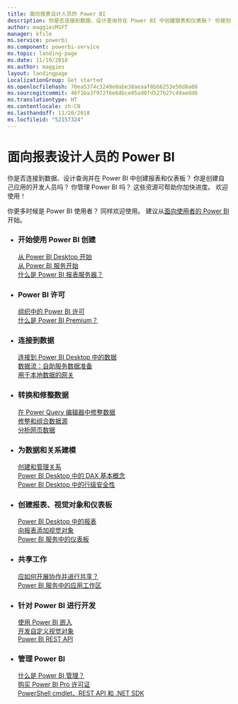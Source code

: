 ```yaml
---
title: 面向报表设计人员的 Power BI
description: 你是否连接到数据、设计查询并在 Power BI 中创建报表和仪表板？ 你是创建自己应用的开发人员还是 Power BI 管理员？
author: maggiesMSFT
manager: kfile
ms.service: powerbi
ms.component: powerbi-service
ms.topic: landing-page
ms.date: 11/19/2018
ms.author: maggies
layout: landingpage
LocalizationGroup: Get started
ms.openlocfilehash: 70ea5374c3249e0abe38aeaaf8bb6253e50d8a08
ms.sourcegitcommit: 46f1ba3f972f6e64bce05ad0fd527b27c49aedd6
ms.translationtype: HT
ms.contentlocale: zh-CN
ms.lasthandoff: 11/20/2018
ms.locfileid: "52157324"
---
```

# <a name="power-bi-for-report-designers"></a>面向报表设计人员的 Power BI

你是否连接到数据、设计查询并在 Power BI 中创建报表和仪表板？ 你是创建自己应用的开发人员吗？ 你管理 Power BI 吗？ 这些资源可帮助你加快进度。 欢迎使用！

你更多时候是 Power BI 使用者？ 同样欢迎使用。 建议从[面向使用者的 Power BI](consumer/power-bi-consumer-landing.md) 开始。

<ul class="panelContent cardsF"> 
              <li> 
                             <div class="cardSize"> 
                                           <div class="cardPadding"> 
                                                          <div class="card"> 
                                                                        <div class="cardText"> 
                                                                                      <h3>开始使用 Power BI 创建</h3> 
                                                                                      <p></p>
                                                                                            <a href="desktop-what-is-desktop.md">从 Power BI Desktop 开始</a><br/> 
                                                                                            <a href="power-bi-overview.md">从 Power BI 服务开始</a><br/> 
                                                                                            <a href="report-server/get-started.md">什么是 Power BI 报表服务器？</a>
                                                                        </div> 
                                                          </div> 
                                           </div> 
                             </div> 
              </li>
              <li> 
                             <div class="cardSize"> 
                                           <div class="cardPadding"> 
                                                          <div class="card"> 
                                                                        <div class="cardText"> 
                                                                                      <h3>Power BI 许可</h3> 
                                                                                      <p></p>
                                                                                            <a href="service-admin-licensing-organization.md">组织中的 Power BI 许可</a><br/> 
                                                                                            <a href="service-premium.md">什么是 Power BI Premium？</a> 
                                                                        </div> 
                                                          </div> 
                                           </div> 
                             </div> 
              </li>
              <li> 
                             <div class="cardSize"> 
                                           <div class="cardPadding"> 
                                                          <div class="card"> 
                                                                        <div class="cardText"> 
                                                                                      <h3>连接到数据</h3> 
                                                                                      <p></p>
                                                                                            <a href="desktop-quickstart-connect-to-data.md">连接到 Power BI Desktop 中的数据</a><br/> 
                                                                                            <a href="service-dataflows-overview.md">数据流：自助服务数据准备</a><br/> 
                                                                                            <a href="service-gateway-install.md">用于本地数据的网关</a>
                                                                        </div> 
                                                          </div> 
                                           </div> 
                             </div> 
              </li>
              <li> 
                             <div class="cardSize"> 
                                           <div class="cardPadding"> 
                                                          <div class="card"> 
                                                                        <div class="cardText"> 
                                                                                      <h3>转换和修整数据</h3> 
                                                                                      <p></p>
                                                                                            <a href="desktop-common-query-tasks.md">在 Power Query 编辑器中修整数据</a><br/> 
                                                                                            <a href="desktop-shape-and-combine-data.md">修整和组合数据源</a><br/> 
                                                                                            <a href="desktop-tutorial-importing-and-analyzing-data-from-a-web-page.md">分析网页数据</a>
                                                                        </div> 
                                                          </div> 
                                           </div> 
                             </div> 
              </li>
              <li> 
                             <div class="cardSize"> 
                                           <div class="cardPadding"> 
                                                          <div class="card"> 
                                                                       <div class="cardText"> 
                                                                                      <h3>为数据和关系建模</h3> 
                                                                                      <p></p>
                                                                                            <a href="desktop-create-and-manage-relationships.md">创建和管理关系</a><br/>
                                                                                            <a href="desktop-quickstart-learn-dax-basics.md">Power BI Desktop 中的 DAX 基本概念</a><br/> 
                                                                                            <a href="service-admin-rls.md">Power BI Desktop 中的行级安全性</a> 
                                                                        </div> 
                                                          </div> 
                                           </div> 
                             </div> 
              </li>
              <li> 
                             <div class="cardSize"> 
                                           <div class="cardPadding"> 
                                                          <div class="card"> 
                                                                        <div class="cardText"> 
                                                                                      <h3>创建报表、视觉对象和仪表板</h3> 
                                                                                      <p></p>
                                                                                            <a href="desktop-report-view.md">Power BI Desktop 中的报表</a><br/> 
                                                                                            <a href="power-bi-report-add-visualizations-i.md">向报表添加视觉对象</a><br/> 
                                                                                            <a href="service-dashboard-create.md">Power BI 服务中的仪表板</a>
                                                                        </div> 
                                                          </div> 
                                           </div> 
                             </div> 
              </li>
              <li> 
                             <div class="cardSize"> 
                                           <div class="cardPadding"> 
                                                          <div class="card"> 
                                                                        <div class="cardText"> 
                                                                                      <h3>共享工作</h3> 
                                                                                      <p></p>
                                                                                            <a href="service-how-to-collaborate-distribute-dashboards-reports.md">应如何开展协作并进行共享？</a><br/>
                                                                                            <a href="service-create-workspaces.md">Power BI 服务中的应用工作区</a> 
                                                                        </div> 
                                                          </div> 
                                           </div> 
                             </div> 
              </li>
              <li> 
                             <div class="cardSize"> 
                                           <div class="cardPadding"> 
                                                          <div class="card"> 
                                                                        <div class="cardText"> 
                                                                                      <h3>针对 Power BI 进行开发</h3> 
                                                                                      <p></p>
                                                                                            <a href="developer/embedding.md">使用 Power BI 嵌入</a><br/> 
                                                                                            <a href="developer/custom-visual-develop-tutorial.md">开发自定义视觉对象</a><br/> 
                                                                                            <a href="https://docs.microsoft.com/rest/api/power-bi">Power BI REST API</a>
                                                                        </div> 
                                                          </div> 
                                           </div> 
                             </div> 
              </li>
              <li> 
                             <div class="cardSize"> 
                                           <div class="cardPadding"> 
                                                          <div class="card"> 
                                                                        <div class="cardText"> 
                                                                                      <h3>管理 Power BI</h3> 
                                                                                      <p></p>
                                                                                            <a href="service-admin-administering-power-bi-in-your-organization.md">什么是 Power BI 管理？</a><br/> 
                                                                                            <a href="service-admin-purchasing-power-bi-pro.md">购买 Power BI Pro 许可证</a><br/>
                                                                                            <a href="service-admin-reference.md">PowerShell cmdlet、REST API 和 .NET SDK</a>
                                                                        </div> 
                                                          </div> 
                                           </div> 
                             </div> 
              </li>
</ul>



